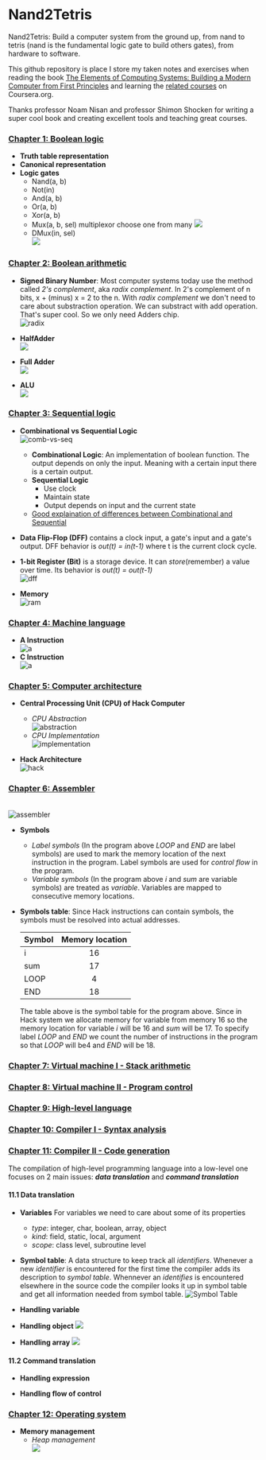 # Nand2Tetris
Nand2Tetris: Build a computer system from the ground up, from nand to tetris (nand is the fundamental logic gate to build others gates), from hardware to software.<br/>

This github repository is place I store my taken notes and exercises when reading the book [The Elements of Computing Systems: Building a Modern Computer from First Principles](https://www.amazon.com/Elements-Computing-Systems-Building-Principles/dp/0262640686) and learning the [related courses](https://www.coursera.org/learn/build-a-computer) on Coursera.org.<br/>

Thanks professor Noam Nisan and professor Shimon Shocken for writing a super cool book and creating excellent tools and teaching great courses.



### [Chapter 1: Boolean logic](Nand-to-Tetris/projects/01/)
* **Truth table representation**
* **Canonical representation**
* **Logic gates**
    * Nand(a, b)
    * Not(in)
    * And(a, b)
    * Or(a, b)
    * Xor(a, b)
    * Mux(a, b, sel) multiplexor choose one from many
    ![](images/mux.png)
    * DMux(in, sel)
    <br />![](images/dmux.png)

### [Chapter 2: Boolean arithmetic](nand2tetris/projects/02)
* **Signed Binary Number**: Most computer systems today use the method called *2's complement*, aka *radix complement*. In 2's complement of n bits, x + (minus) x = 2 to the n. With *radix complement* we don't need to care about substraction operation. We can substract with add operation. That's super cool. So we only need Adders chip.
<br />![radix](images/radix.png)

* **HalfAdder**
<br />![](images/half-adder.png)

* **Full Adder**
<br />![](images/full-adder.png)

* **ALU**
<br />![](images/alu.png)

### [Chapter 3: Sequential logic](nand2tetris/projects/03)
* **Combinational vs Sequential Logic**
<br />![comb-vs-seq](images/combinational-vs-sequential.png)
    * **Combinational Logic**: An implementation of boolean function. The output depends on only the input. Meaning with a certain input there is a certain output.
    * **Sequential Logic**
        * Use clock
        * Maintain state
        * Output depends on input and the current state
    * [Good explaination of differences between Combinational and Sequential](https://www.cs.umd.edu/class/sum2003/cmsc311/Notes/Seq/diff.html)


* **Data Flip-Flop (DFF)** contains a clock input, a gate's input and a gate's output. DFF behavior is *out(t) = in(t-1)* where t is the current clock cycle. 

* **1-bit Register (Bit)** is a storage device. It can *store*(remember) a value over time. Its behavior is *out(t) = out(t-1)*
<br />![dff](images/dff.png)

* **Memory**
<br />![ram](images/ram.png)


### [Chapter 4: Machine language](nand2tetris/projects/04)
* **A Instruction**
<br />![a](images/a-instruction.png)
* **C Instruction**
<br />![a](images/c-instruction.png)


### [Chapter 5: Computer architecture](nand2tetris/projects/05)
* **Central Processing Unit (CPU) of Hack Computer**
    * *CPU Abstraction*
    <br />![abstraction](images/cpu-abstraction.png)
    * *CPU Implementation*
    <br />![implementation](images/cpu-implementation.png)
    
* **Hack Architecture**
<br />![hack](images/hack-architecture.png)


### [Chapter 6: Assembler](nand2tetris/projects/06)
<br />![assembler](images/assembler.png)

* **Symbols**
    * *Label symbols* (In the program above *LOOP* and *END* are label symbols) are used to mark the memory location of the next instruction in the program. Label symbols are used for *control flow* in the program.
    * *Variable symbols* (In the program above *i* and *sum* are variable symbols) are treated as *variable*. Variables are mapped to consecutive memory locations.
    
* **Symbols table**: Since Hack instructions can contain symbols, the symbols must be resolved into actual addresses.

    | Symbol     | Memory location |
    | :-------   | :----------:    |
    | i          | 16              |
    | sum        | 17              |
    | LOOP       | 4               |
    | END        | 18              |

    The table above is the symbol table for the program above. Since in Hack system we allocate memory for variable from memory 16 so the memory location for variable *i* will be 16 and *sum* will be 17. To specify label *LOOP* and *END* we count the number of instructions in the program so that *LOOP* will be4 and *END* will be 18. 

### [Chapter 7: Virtual machine I - Stack arithmetic](nand2tetris/projects/07) 
### [Chapter 8: Virtual machine II - Program control](nand2tetris/projects/08)
### [Chapter 9: High-level language](nand2tetris/projects/09)
### [Chapter 10: Compiler I - Syntax analysis](nand2tetris/projects/10)

### [Chapter 11: Compiler II - Code generation](nand2tetris/projects/11)
The compilation of high-level programming language into a low-level one focuses on 2 main issues: ***data translation*** and ***command translation***
#### 11.1 Data translation
* **Variables** For variables we need to care about some of its properties
    * *type*: integer, char, boolean, array, object
    * *kind*: field, static, local, argument
    * *scope*: class level, subroutine level
* **Symbol table**: A data structure to keep track all *identifiers*. Whenever a new *identifier* is encountered for the first time the compiler adds its description to *symbol table*. Whennever an *identifies* is encountered elsewhere in the source code the compiler looks it up in symbol table and get all information needed from symbol table.
![Symbol Table](images/symbol-table.png)

* **Handling variable**

* **Handling object**
![](images/handling-object.png)

* **Handling array**
![](images/handling-array.png)

#### 11.2 Command translation
* **Handling expression**

* **Handling flow of control**

### [Chapter 12: Operating system](nand2tetris/projects/12)
* **Memory management**
    * *Heap management*
    <br/>![](images/heap-management.png)
